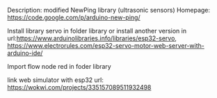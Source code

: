 Description: modified NewPing library (ultrasonic sensors)
Homepage: https://code.google.com/p/arduino-new-ping/

Install library servo in folder library or install another version in  url:https://www.arduinolibraries.info/libraries/esp32-servo, https://www.electrorules.com/esp32-servo-motor-web-server-with-arduino-ide/

Import flow node red in foder library


link web simulator with esp32 url: https://wokwi.com/projects/335157089511932498